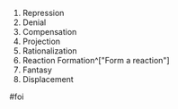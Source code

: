 1. Repression
2. Denial
3. Compensation
4. Projection
5. Rationalization
6. Reaction Formation^["Form a reaction"]
7. Fantasy
8. Displacement

#foi

